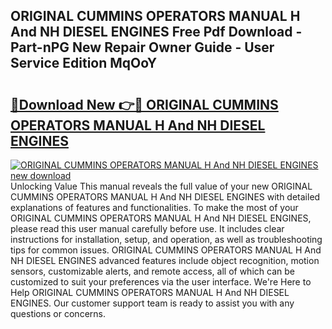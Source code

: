 ## ORIGINAL CUMMINS OPERATORS  MANUAL H And NH DIESEL ENGINES Free Pdf Download - Part-nPG New Repair Owner Guide - User Service Edition MqOoY

# <h2><a href="http://bc49274.oget.top/?id=ORIGINAL+CUMMINS+OPERATORS++MANUAL+H+And+NH+DIESEL+ENGINES">🔗Download New 👉🔴 ORIGINAL CUMMINS OPERATORS  MANUAL H And NH DIESEL ENGINES</a></h2>

[![ORIGINAL CUMMINS OPERATORS  MANUAL H And NH DIESEL ENGINES new download](https://i.imgur.com/5g1atiW.png)](http://bc49274.oget.top/?id=ORIGINAL+CUMMINS+OPERATORS++MANUAL+H+And+NH+DIESEL+ENGINES)
Unlocking Value This manual reveals the full value of your new ORIGINAL CUMMINS OPERATORS  MANUAL H And NH DIESEL ENGINES with detailed explanations of features and functionalities. To make the most of your ORIGINAL CUMMINS OPERATORS  MANUAL H And NH DIESEL ENGINES, please read this user manual carefully before use. It includes clear instructions for installation, setup, and operation, as well as troubleshooting tips for common issues. ORIGINAL CUMMINS OPERATORS  MANUAL H And NH DIESEL ENGINES advanced features include object recognition, motion sensors, customizable alerts, and remote access, all of which can be customized to suit your preferences via the user interface. We're Here to Help ORIGINAL CUMMINS OPERATORS  MANUAL H And NH DIESEL ENGINES. Our customer support team is ready to assist you with any questions or concerns.
